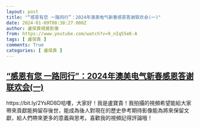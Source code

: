 ```yaml
---
layout: post
title: "“感恩有您 一路同行”：2024年澳美电气新春感恩答谢联欢会(一)"
date: 2024-01-09T08:38:27.000Z
author: 盧保貴視覺影像
from: https://www.youtube.com/watch?v=9_nIq55eK-A
tags: [ 盧保貴 ]
comments: True
categories: [ 盧保貴 ]
---
```

<!--1704789507000-->
[“感恩有您 一路同行”：2024年澳美电气新春感恩答谢联欢会(一)](https://www.youtube.com/watch?v=9_nIq55eK-A)
------

<div>
https://bit.ly/2YsRD8D哈嘍，大家好！我是盧寶貴！我拍攝的視頻希望能給大家帶來貢獻能夠留存後世，能成為後人對現在的歷史參考期待影像能為將來保留文獻，給人們帶來更多的意義與思考。喜歡我的視頻記得評論哦！
</div>
